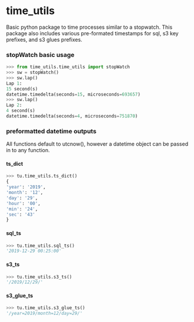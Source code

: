 # time_utils

Basic python package to time processes similar to a stopwatch.  This package also includes various pre-formated timestamps for sql, s3 key prefixes, and s3 glues prefixes.

### stopWatch basic usage
```python
>>> from time_utils.time_utils import stopWatch
>>> sw = stopWatch()
>>> sw.lap()
Lap 1:
15 second(s)
datetime.timedelta(seconds=15, microseconds=693657)
>>> sw.lap()
Lap 2:
4 second(s)
datetime.timedelta(seconds=4, microseconds=751870)
```

### preformatted datetime outputs
All functions default to utcnow(), however a datetime object can be passed in to any function.

#### ts_dict
```python
>>> tu.time_utils.ts_dict()
{
'year': '2019', 
'month': '12', 
'day': '29', 
'hour': '00', 
'min': '24', 
'sec': '43'
}
```

#### sql_ts
```python
>>> tu.time_utils.sql_ts()
'2019-12-29 00:25:00'
```

#### s3_ts
```python
>>> tu.time_utils.s3_ts()
'/2019/12/29/'
```

#### s3_glue_ts
```python
>>> tu.time_utils.s3_glue_ts()
'/year=2019/month=12/day=29/'
```
